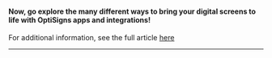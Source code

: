 #### Now, go explore the many different ways to bring your digital screens to life with OptiSigns apps and integrations!

For additional information, see the full article [here](https://support.optisigns.com/hc/en-us/articles/29792081890323)

---
